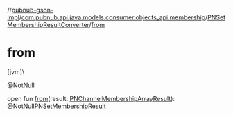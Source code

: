 //[pubnub-gson-impl](../../../index.md)/[com.pubnub.api.java.models.consumer.objects_api.membership](../index.md)/[PNSetMembershipResultConverter](index.md)/[from](from.md)

# from

[jvm]\

@NotNull

open fun [from](from.md)(result: [PNChannelMembershipArrayResult](../../../../../pubnub-kotlin/pubnub-kotlin-api/pubnub-kotlin-api/com.pubnub.api.models.consumer.objects.membership/-p-n-channel-membership-array-result/index.md)): @NotNull[PNSetMembershipResult](../../../../../pubnub-gson/pubnub-gson-api/pubnub-gson-api/com.pubnub.api.java.models.consumer.objects_api.membership/-p-n-set-membership-result/index.md)
